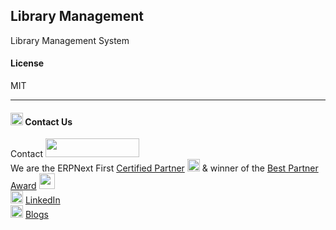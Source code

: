 ## Library Management

Library Management System

#### License

MIT

<hr>

#### <img src="https://greycube.in/files/8665305_envelope_email_icon.svg" width="20" height="20"> Contact Us  

Contact  <a href="https://greycube.in"><img src="https://greycube.in/files/greycubelogo1200a5c2fd.png" width="150" height="30"></a> <br>
We are the ERPNext First [Certified Partner](https://frappe.io/api/method/frappe.utils.print_format.download_pdf?doctype=Certification&name=PARTCRTF00002&format=Partner%20Certificate&no_letterhead=0&letterhead=Blank&settings=%7B%7D&_lang=en#toolbar=0)
<img src="https://greycube.in/files/certificate.svg" width="20" height="20">
& winner of the [Best Partner Award](https://frappe.io/partners/india/greycube-technologies) <img src="https://github.com/Sakshi-Greycube/library_management/assets/155966160/df8319b5-a40e-4156-a9ae-9b1d64b32f48" width="25" height="25"><br>
<img src="https://greycube.in/files/linkedin1.svg" width="20" height="20"> [LinkedIn](https://www.linkedin.com/company/greycube-technologies) <br>
<img src="https://greycube.in/files/blog.svg" width="20" height="20"> [Blogs](https://greycube.in/blog)
